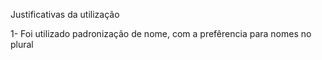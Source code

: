 Justificativas da utilização 

1- Foi utilizado padronização de nome, com a prefêrencia para nomes no plural
